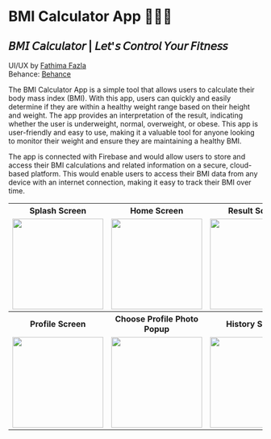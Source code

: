 # BMI Calculator App 🚴‍♀️📱
## 𝘉𝘔𝘐 𝘊𝘢𝘭𝘤𝘶𝘭𝘢𝘵𝘰𝘳 | 𝘓𝘦𝘵'𝘴 𝘊𝘰𝘯𝘵𝘳𝘰𝘭 𝘠𝘰𝘶𝘳 𝘍𝘪𝘵𝘯𝘦𝘴𝘴

UI/UX by [Fathima Fazla](https://www.linkedin.com/in/fathima-fazla/) <br>
Behance: [Behance](https://www.behance.net/gallery/158472653/BMI-Calculator-App)

The BMI Calculator App is a simple tool that allows users to calculate their body mass index (BMI). With this app, users can quickly and easily determine if they are within a healthy weight range based on their height and weight. The app provides an interpretation of the result, indicating whether the user is underweight, normal, overweight, or obese. This app is user-friendly and easy to use, making it a valuable tool for anyone looking to monitor their weight and ensure they are maintaining a healthy BMI. 

The app is connected with Firebase and would allow users to store and access their BMI calculations and related information on a secure, cloud-based platform. This would enable users to access their BMI data from any device with an internet connection, making it easy to track their BMI over time. 


<table>
  <tr>
    <th width=25%>Splash Screen</th>
    <th width=25%>Home Screen </th>
    <th width=25%>Result Screen </th>
    <th width=25%>Side Bar </th>
  </tr>
  <tr>
    <td align="center"><img src="https://github.com/MSahirullah/Project-Images/blob/main/BMI%20App/2.png" width="180"  ></td>
    <td align="center"><img src="https://github.com/MSahirullah/Project-Images/blob/main/BMI%20App/1.png" width="180" ></td>
    <td align="center"><img src="https://github.com/MSahirullah/Project-Images/blob/main/BMI%20App/3.png" width="180" ></td>
    <td align="center"><img src="https://github.com/MSahirullah/Project-Images/blob/main/BMI%20App/4.png" width="180" ></td>
  </tr>
    <tr>
    <th width=25%>Profile Screen</th>
    <th width=25%>Choose Profile Photo Popup </th>
    <th width=25%>History Screen </th>
    <th width=25%>Settings Screen </th>
  </tr>
  <tr>
    <td align="center"><img src="https://github.com/MSahirullah/Project-Images/blob/main/BMI%20App/5.png" width="180" ></td>
    <td align="center"><img src="https://github.com/MSahirullah/Project-Images/blob/main/BMI%20App/6.png" width="180" ></td>
    <td align="center"><img src="https://github.com/MSahirullah/Project-Images/blob/main/BMI%20App/7.png" width="180" ></td>
    <td align="center"><img src="https://github.com/MSahirullah/Project-Images/blob/main/BMI%20App/8.png" width="180" ></td>
  </tr>
</table>

